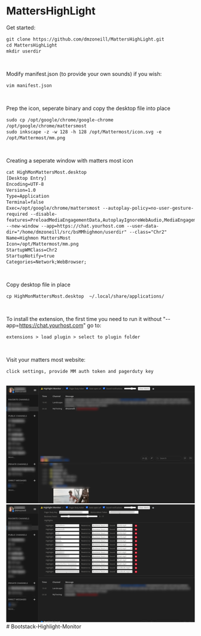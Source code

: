 # MattersHighLight

Get started:

```
git clone https://github.com/dmzoneill/MattersHighLight.git
cd MattersHighLight
mkdir userdir
```

<br>

Modify manifest.json (to provide your own sounds) if you wish:

```
vim manifest.json
```

<br>

Prep the icon, seperate binary and copy the desktop file into place

```
sudo cp /opt/google/chrome/google-chrome /opt/google/chrome/mattersmost
sudo inkscape -z -w 128 -h 128 /opt/Mattermost/icon.svg -e /opt/Mattermost/mm.png
```

<br>

Creating a seperate window with matters most icon

```
cat HighMonMattersMost.desktop 
[Desktop Entry]
Encoding=UTF-8
Version=1.0
Type=Application
Terminal=false
Exec=/opt/google/chrome/mattersmost --autoplay-policy=no-user-gesture-required --disable-features=PreloadMediaEngagementData,AutoplayIgnoreWebAudio,MediaEngagementBypassAutoplayPolicies --new-window --app=https://chat.yourhost.com --user-data-dir="/home/dmzoneill/src/bsMMhighmon/userdir" --class="Chr2"
Name=Highmon MattersMost
Icon=/opt/Mattermost/mm.png
StartupWMClass=Chr2
StartupNotify=true
Categories=Network;WebBrowser;
```

<br>

Copy desktop file in place

```
cp HighMonMattersMost.desktop  ~/.local/share/applications/
```

<br>

To install the extension, the first time you need to run it without "--app=https://chat.yourhost.com"
go to:

```
extensions > load plugin > select to plugin folder
```

<br>

Visit your matters most website:

```
click settings, provide MM auth token and pagerduty key
```

<br>
<img src='2.png'>

<br>
<img src='1.png'>
# Bootstack-Highlight-Monitor
